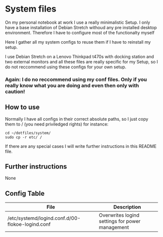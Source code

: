 # System files
On my personal notebook at work I use a really minimalistic Setup.
I only have a base installation of Debian Stretch withoud any pre installed desktop environment.
Therefore I have to configure most of the functionalty myself

Here I gather all my system configs to reuse them if I have to reinstall my setup.

I use Debian Stretch on a Lenovo Thinkpad t470s with docking station and two external monitors and all these files are really specific for my Setup, so I do not reccommend using these configs for your own setup.

### Again: I do no reccommend using my conf files. Only if you really know what you are doing and even then only with caution!

## How to use
Normally I have all configs in their correct absolute paths, so I just copy them to / (you need priviledged rights) for instance:
```
cd ~/dotfiles/system/
sudo cp -r etc/ /
```
If there are any special cases I will write further instructions in this README file.
## Further instructions
None
## Config Table
|File |Description|
|-----|-----      |
|/etc/systemd/logind.conf.d/00-flokoe-logind.conf|Overwrites logind settings for power management|
